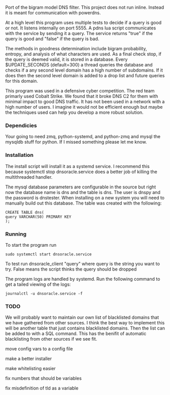 Port of the bigram model DNS filter. This project does not run inline. Instead it is meant for communication with powerdns.

At a high level this program uses multiple tests to decide if a query is good or not. It listens internally on port 5555. A pdns lua script communicates with the service by sending it a query. The service returns "true" if the query is good and "false" if the query is bad. 

The methods in goodness determination include bigram probability, entropy, and analysis of what characters are used. As a final check stop, if the query is deemed valid, it is stored in a database. Every $UPDATE\_SECONDS (default=300) a thread queries the database and checks if a any second level domain has a high number of subdomains. If it does then the second level domain is added to a drop list and future queries for this domain. 

This program was used in a defensive cyber competition. The red team primarly used Cobalt Strike. We found that it broke DNS C2 for them with minimal impact to good DNS traffic. It has not been used in a network with a high number of users. I imagine it would not be efficient enough but maybe the techniques used can help you develop a more robust solution. 

### Dependicies
Your going to need zmq, python-systemd, and python-zmq and mysql the mysqldb stuff for python. If I missed something please let me know.

### Installation
The install script will install it as a systemd service. I recommend this because systemctl stop dnsoracle.service does a better job of killing the multithreaded handler.

The mysql database parameters are configurable in the source but right now the database name is dns and the table is dns. The user is dnspy and the password is dnstester. When installing on a new system you will need to manually build out this database. The table was created with the following:

```
CREATE TABLE dns(
query VARCHAR(50) PRIMARY KEY
);
```


### Running
To start the program run

```
sudo systemctl start dnsoracle.service
```

To test run dnsoracle_client "query"  where query is the string you want to try. False means the script thinks the query should be dropped

The program logs are handled by systemd. Run the following command to get a tailed viewing of the logs:

```
journalctl -u dnsoracle.service -f
```

### TODO
We will probably want to maintain our own list of blacklisted domains that we have gathered from other sources. I think the best way to implement this will be another table that just contains blacklisted domains. Then the list can be added to with a SQL command. This has the benifit of automatic blacklisting from other sources if we see fit.

move config vars to a config file

make a better installer

make whitelisting easier

fix numbers that should be variables

fix misdefinition of tld as a variable
